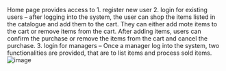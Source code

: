 Home page provides access to 
    1. register new user
    2. login for existing users – after logging into the system, the user     can shop the items listed in the catalogue and add them to the cart. They can either add mote items to the cart or remove items from the cart. After adding items, users can confirm the purchase or remove the items from the cart and cancel the purchase.
    3. login for managers – Once a manager log into the system, two functionalities are provided, that are to list items and process sold items.  
![image](https://github.com/user-attachments/assets/7fdef082-5ba9-439c-a324-e92c78a3b62e)

